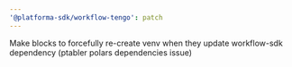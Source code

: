 ```yaml
---
'@platforma-sdk/workflow-tengo': patch
---
```


Make blocks to forcefully re-create venv when they update workflow-sdk dependency (ptabler polars dependencies issue)
